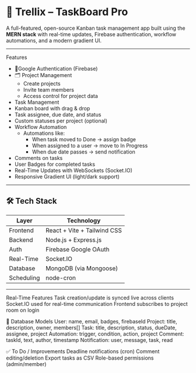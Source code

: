 # 🧠 Trellix – TaskBoard Pro

A full-featured, open-source Kanban task management app built using the **MERN stack** with real-time updates, Firebase authentication, workflow automations, and a modern gradient UI.

---

Features

- 🔐Google Authentication (Firebase)
- 🗂️ Project Management
  - Create projects
  - Invite team members
  - Access control for project data
-  Task Management
  - Kanban board with drag & drop
  - Task assignee, due date, and status
  - Custom statuses per project (optional)
- Workflow Automation
  - Automations like:
    - When task moved to Done → assign badge
    - When assigned to a user → move to In Progress
    - When due date passes → send notification
- Comments on tasks
- User Badges for completed tasks
- Real-Time Updates with WebSockets (Socket.IO)
- Responsive Gradient UI (light/dark support)

---

## 🛠️ Tech Stack

| Layer        | Technology                       |
|--------------|----------------------------------|
| Frontend     | React + Vite + Tailwind CSS      |
| Backend      | Node.js + Express.js             |
| Auth         | Firebase Google OAuth            |
| Real-Time    | Socket.IO                        |
| Database     | MongoDB (via Mongoose)           |
| Scheduling   | node-cron                        |

---

Real-Time Features
Task creation/update is synced live across clients
Socket.IO used for real-time communication
Frontend subscribes to project room on login

📌 Database Models
User: name, email, badges, firebaseId
Project: title, description, owner, members[]
Task: title, description, status, dueDate, assignee, project
Automation: trigger, condition, action, project
Comment: taskId, text, author, timestamp
Notification: user, message, task, read

✅ To Do / Improvements
 Deadline notifications (cron)
 Comment editing/deletion
 Export tasks as CSV
 Role-based permissions (admin/member)

